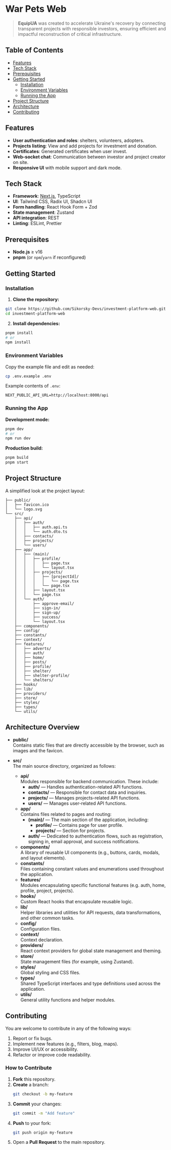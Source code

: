 # War Pets Web

> **EquipUA** was created to accelerate Ukraine's recovery by connecting transparent projects with responsible investors, ensuring efficient and impactful reconstruction of critical infrastructure.

## Table of Contents

- [Features](#features)
- [Tech Stack](#tech-stack)
- [Prerequisites](#prerequisites)
- [Getting Started](#getting-started)
    - [Installation](#installation)
    - [Environment Variables](#environment-variables)
    - [Running the App](#running-the-app)
- [Project Structure](#project-structure)
- [Architecture](#architecture)
- [Contributing](#contributing)

## Features

- **User authentication and roles**: shelters, volunteers, adopters.
- **Projects listing**: View and add projects for investment and donation.
- **Certificates**: Generated certificates when user invest.
- **Web-socket chat**: Communication between investor and project creator on site.
- **Responsive UI** with mobile support and dark mode.

## Tech Stack

- **Framework**: [Next.js](https://nextjs.org/), TypeScript
- **UI**: Tailwind CSS, Radix UI, Shadcn UI
- **Form handling**: React Hook Form + Zod
- **State management**: Zustand
- **API integration**: REST
- **Linting**: ESLint, Prettier

## Prerequisites

- **Node.js** ≥ v16
- **pnpm** (or `npm`/`yarn` if reconfigured)

## Getting Started

### Installation

1. **Clone the repository:**

```bash
git clone https://github.com/Sikorsky-Devs/investment-platform-web.git
cd investment-platform-web
```

2. **Install dependencies:**

```bash
pnpm install
# or
npm install
```

### Environment Variables

Copy the example file and edit as needed:

```bash
cp .env.example .env
```

Example contents of `.env`:

```env
NEXT_PUBLIC_API_URL=http://localhost:8000/api
```

### Running the App

**Development mode:**

```bash
pnpm dev
# or
npm run dev
```

**Production build:**

```bash
pnpm build
pnpm start
```

## Project Structure

A simplified look at the project layout:
```
├── public/
│   ├── favicon.ico
│   └── logo.svg
└── src/
    ├── api/
    │   ├── auth/
    │   │   ├── auth.api.ts
    │   │   └── auth.dto.ts
    │   ├── contacts/
    │   ├── projects/
    │   └── users/
    ├── app/
    │   ├── (main)/
    │   │   ├── profile/
    │   │   │   ├── page.tsx
    │   │   │   └── layout.tsx
    │   │   ├── projects/
    │   │   │   ├── [projectId]/
    │   │   │   │   └── page.tsx
    │   │   │   └── page.tsx
    │   │   ├── layout.tsx
    │   │   └── page.tsx
    │   └── auth/
    │       ├── approve-email/
    │       ├── sign-in/
    │       ├── sign-up/
    │       ├── success/
    │       └── layout.tsx
    ├── components/
    ├── config/
    ├── constants/
    ├── context/
    ├── features/
    │   ├── adverts/
    │   ├── auth/
    │   ├── home/
    │   ├── posts/
    │   ├── profile/
    │   ├── shelter/
    │   ├── shelter-profile/
    │   └── shelters/
    ├── hooks/
    ├── lib/
    ├── providers/
    ├── store/
    ├── styles/
    ├── types/
    └── utils/
```

## Architecture Overview

- **public/**  
  Contains static files that are directly accessible by the browser, such as images and the favicon.

- **src/**  
  The main source directory, organized as follows:
    - **api/**  
      Modules responsible for backend communication. These include:
        - **auth/** — Handles authentication-related API functions.
        - **contacts/** — Responsible for contact data and inquiries.
        - **projects/** — Manages projects-related API functions.
        - **users/** — Manages user-related API functions.
    - **app/**  
      Contains files related to pages and routing:
        - **(main)/** — The main section of the application, including:
            - **profile/** — Contains page for user profile.
            - **projects/** — Section for projects.
        - **auth/** — Dedicated to authentication flows, such as registration, signing in, email approval, and success notifications.
    - **components/**  
      A library of reusable UI components (e.g., buttons, cards, modals, and layout elements).
    - **constants/**  
      Files containing constant values and enumerations used throughout the application.
    - **features/**  
      Modules encapsulating specific functional features (e.g. auth, home, profile, project, projects).
    - **hooks/**  
      Custom React hooks that encapsulate reusable logic.
    - **lib/**  
      Helper libraries and utilities for API requests, data transformations, and other common tasks.
    - **config/**  
      Configuration files.
    - **context/**  
      Context declaration.
    - **providers/**  
      React context providers for global state management and theming.
    - **store/**  
      State management files (for example, using Zustand).
    - **styles/**  
      Global styling and CSS files.
    - **types/**  
      Shared TypeScript interfaces and type definitions used across the application.
    - **utils/**  
      General utility functions and helper modules.

## Contributing

You are welcome to contribute in any of the following ways:

1. Report or fix bugs.
2. Implement new features (e.g., filters, blog, maps).
3. Improve UI/UX or accessibility.
4. Refactor or improve code readability.

### How to Contribute

1. **Fork** this repository.
2. **Create** a branch:
   ```bash
   git checkout -b my-feature
   ```
3. **Commit** your changes:
   ```bash
   git commit -m "Add feature"
   ```
4. **Push** to your fork:
   ```bash
   git push origin my-feature
   ```
5. Open a **Pull Request** to the main repository.